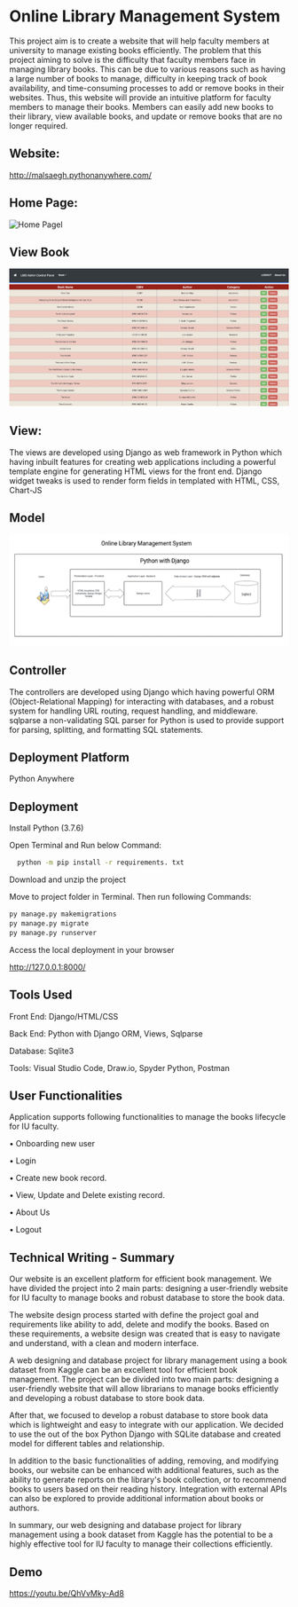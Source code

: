 
# Online Library Management System

This project aim is to create a website that will help faculty members at university to manage existing books efficiently. The problem that this project aiming to solve is the difficulty that faculty members face in managing library books. This can be due to various reasons such as having a large number of books to manage, difficulty in keeping track of book availability, and time-consuming processes to add or remove books in their websites. Thus, this website will provide an intuitive platform for faculty members to manage their books. Members can easily add new books to their library, view available books, and update or remove books that are no longer required. 


## Website: 
http://malsaegh.pythonanywhere.com/
## Home Page: 

![Home Pagel](https://github.com/hyadav3/olms/blob/main/librarymanagement/static/homepage.png)

## View Book

![View Book](https://github.com/hyadav3/olms/blob/main/librarymanagement/static/view%20book.png)

## View: 
The views are developed using Django as web framework in Python which having inbuilt features for creating web applications including a powerful template engine for generating HTML views for the front end. Django widget tweaks is used to render form fields in templated with HTML, CSS, Chart-JS 
## Model

![App Model](https://github.com/hyadav3/olms/blob/main/librarymanagement/static/model.png)


## Controller
The controllers are developed using Django which having powerful ORM (Object-Relational Mapping) for interacting with databases, and a robust system for handling URL routing, request handling, and middleware. sqlparse a non-validating SQL parser for Python is used to provide support for parsing, splitting, and formatting SQL statements.
## Deployment Platform
Python Anywhere
## Deployment

Install Python (3.7.6)

Open Terminal and Run below Command:

```bash
  python -m pip install -r requirements. txt
```

Download and unzip the project

Move to project folder in Terminal. Then run following Commands:

```bash
py manage.py makemigrations
py manage.py migrate
py manage.py runserver
```
Access the local deployment in your browser

http://127.0.0.1:8000/
## Tools Used

Front End: Django/HTML/CSS

Back End: Python with Django ORM, Views, Sqlparse

Database: Sqlite3 

Tools: Visual Studio Code, Draw.io, Spyder Python, Postman 


## User Functionalities
Application supports following functionalities to manage the books lifecycle for IU faculty. 

•	Onboarding new user 

•	Login  

•	Create new book record.       
            
•	View, Update and Delete existing record.  
                
•	About Us  

•	Logout 

## Technical Writing - Summary

Our website is an excellent platform for efficient book management. We have divided the project into 2 main parts: designing a user-friendly website for IU faculty to manage books and robust database to store the book data.  

The website design process started with define the project goal and requirements like ability to add, delete and modify the books. Based on these requirements, a website design was created that is easy to navigate and understand, with a clean and modern interface.    

A web designing and database project for library management using a book dataset from Kaggle can be an excellent tool for efficient book management. The project can be divided into two main parts: designing a user-friendly website that will allow librarians to manage books efficiently and developing a robust database to store book data.  

After that, we focused to develop a robust database to store book data which is lightweight and easy to integrate with our application. We decided to use the out of the box Python Django with SQLite database and created model for different tables and relationship.   

In addition to the basic functionalities of adding, removing, and modifying books, our website can be enhanced with additional features, such as the ability to generate reports on the library's book collection, or to recommend books to users based on their reading history. Integration with external APIs can also be explored to provide additional information about books or authors.  

In summary, our web designing and database project for library management using a book dataset from Kaggle has the potential to be a highly effective tool for IU faculty to manage their collections efficiently. 

## Demo

https://youtu.be/QhVvMky-Ad8

